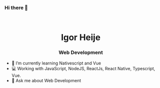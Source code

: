 ### Hi there 👋
<br>
<h1 align="center"> Igor Heije </h1>

<h3 align="center"> Web Development </h3>

- 🌱 I’m currently learning Nativescript and Vue
- 💻 Working with JavaScript, NodeJS, ReactJs, React Native, Typescript, Vue.
- 💬 Ask me about Web Development

